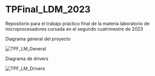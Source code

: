 # TPFinal_LDM_2023
Repositorio para el trabajo práctico final de la materia laboratorio de microprocesadores cursada en el segundo cuatrimestre de 2023

Diagrama general del proyecto

![TPF_LM_General](https://github.com/damiansergi/TPFinal_LDM_2023/assets/72510783/3f9ae8ab-2386-4acc-baf5-6577c1924fdc)

Diagrama de drivers

![TPF_LM_Drivers](https://github.com/damiansergi/TPFinal_LDM_2023/assets/72510783/804e7b97-85e8-4dbd-8acc-4b98a9fec452)
